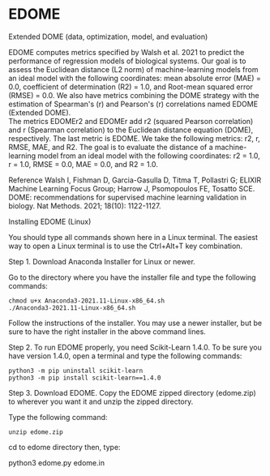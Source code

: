 # EDOME
Extended DOME (data, optimization, model, and evaluation)

EDOME computes metrics specified by Walsh et al. 2021 to predict the performance of regression models of biological systems. Our goal is to assess the Euclidean distance (L2 norm) of machine-learning models from an ideal model with the following coordinates: mean absolute error (MAE) = 0.0, coefficient of determination (R2) = 1.0, and Root-mean squared error (RMSE) = 0.0. We also have metrics combining the DOME strategy with the estimation of Spearman's (r) and Pearson's (r) correlations named EDOME (Extended DOME).  
The metrics EDOMEr2 and EDOMEr add r2 (squared Pearson correlation) and r (Spearman correlation) to the Euclidean distance equation (DOME), respectively. The last metric is EDOME. We take the following metrics: r2, r, RMSE, MAE, and R2. The goal is to evaluate the distance of a machine-learning model from an ideal model with the following coordinates: r2 = 1.0, r = 1.0, RMSE = 0.0, MAE = 0.0, and R2 = 1.0. 

Reference
Walsh I, Fishman D, Garcia-Gasulla D, Titma T, Pollastri G; ELIXIR Machine Learning Focus Group; Harrow J, Psomopoulos FE, Tosatto SCE. DOME: recommendations for supervised machine learning validation in biology. Nat Methods. 2021; 18(10): 1122-1127.

Installing EDOME (Linux)

You should type all commands shown here in a Linux terminal. The easiest way to open a Linux terminal is to use the Ctrl+Alt+T key combination.

Step 1. Download Anaconda Installer for Linux or newer.

Go to the directory where you have the installer file and type the following commands:

    chmod u+x Anaconda3-2021.11-Linux-x86_64.sh
    ./Anaconda3-2021.11-Linux-x86_64.sh

Follow the instructions of the installer. You may use a newer installer, but be sure to have the right installer in the above command lines.

Step 2. To run EDOME properly, you need Scikit-Learn 1.4.0. To be sure you have version 1.4.0, open a terminal and type the following commands:

    python3 -m pip uninstall scikit-learn
    python3 -m pip install scikit-learn==1.4.0

Step 3. Download EDOME. Copy the EDOME zipped directory (edome.zip) to wherever you want it and unzip the zipped directory.

Type the following command:

    unzip edome.zip
cd to edome directory then, type:

python3 edome.py edome.in
